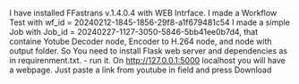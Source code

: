 I have installed FFastrans v.1.4.0.4 with WEB Intrface.
I made a Workflow Test with wf_id  = 20240212-1845-1856-29f8-a1f679481c54
I made a simple Job with Job_id = 20240227-1127-3050-5846-5bb41ee0b7d4, that containe Yotube Decoder node, Encoder to H.264 node, and node with output folder.
So You need to install Flask web server and dependencies as in requirenment.txt. - run it.
On http://127.0.0.1:5000 localhost you will have a webpage. Just paste a link from youtube in field and press Download
